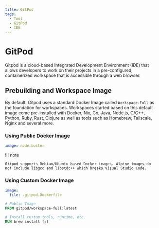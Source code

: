 ```yaml
---
title: GitPod
tags:
  - Tool
  - GitPod
  - IDE
---
```


# GitPod

Gitpod is a cloud-based Integrated Development Environment (IDE) that allows developers to work on their projects in a pre-configured, containerized workspace that is accessible through a web browser.

## Prebuilding and Workspace Image

By default, Gitpod uses a standard Docker Image called `Workspace-Full` as the foundation for workspaces. Workspaces started based on this default image come pre-installed with Docker, Nix, Go, Java, Node.js, C/C++, Python, Ruby, Rust, Clojure as well as tools such as Homebrew, Tailscale, Nginx and several more.


### Using Public Docker Image

```yml title=".gitpod.yml"
image: node:buster
```

!!! note

    Gitpod supports Debian/Ubuntu based Docker images. Alpine images do not include libgcc and libstdc++ which breaks Visual Studio Code. 

### Using Custom Docker Image

```yml title=".gitpod.yml"
image:
  file: .gitpod.Dockerfile
```

```dockerfile title=".gitpod.Dockerfile"
# Public Image
FROM gitpod/workspace-full:latest

# Install custom tools, runtime, etc.
RUN brew install fzf
```
